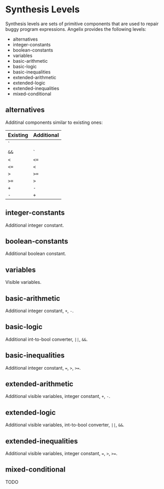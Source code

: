 # Synthesis Levels #

Synthesis levels are sets of primitive components that are used to repair buggy program expressions. Angelix provides the following levels:

* alternatives
* integer-constants
* boolean-constants
* variables
* basic-arithmetic
* basic-logic
* basic-inequalities
* extended-arithmetic
* extended-logic
* extended-inequalities
* mixed-conditional

## alternatives ##

Additinal components similar to existing ones:

Existing  | Additional
--------- | ----------
`||`      | `&&`
`&&`      | `||`
`<`       | `<=`
`<=`      | `<`
`>`       | `>=`
`>=`      | `>`
`+`       | `-`
`-`       | `+`

## integer-constants ##

Additional integer constant.

## boolean-constants ##

Additional boolean constant.

## variables ##

Visible variables.

## basic-arithmetic ##

Additional integer constant, `+`, `-`.

## basic-logic ##

Additional int-to-bool converter, `||`, `&&`.

## basic-inequalities ##

Additional integer constant, `=`, `>`, `>=`.

## extended-arithmetic ##

Additional visible variables, integer constant, `+`, `-`.

## extended-logic ##

Additional visible variables, int-to-bool converter, `||`, `&&`.

## extended-inequalities ##

Additional visible variables, integer constant, `=`, `>`, `>=`.

## mixed-conditional ##

TODO
